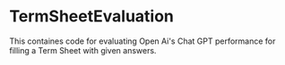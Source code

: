 # TermSheetEvaluation
This containes code for evaluating Open Ai's Chat GPT performance for filling a Term Sheet with given answers.
